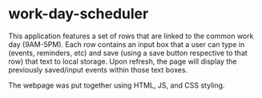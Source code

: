 # work-day-scheduler

This application features a set of rows that are linked to the common work day (9AM-5PM). Each row contains an input box that a user can type in (events, reminders, etc) and save (using a save button respective to that row) that text to local storage. Upon refresh, the page will display the previously saved/input events within those text boxes. 

The webpage was put together using HTML, JS, and CSS styling. 